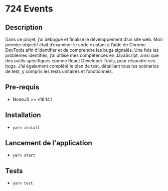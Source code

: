 # 724 Events


## Description
Dans ce projet, j’ai débogué et finalisé le développement d’un site web. Mon premier objectif était d’examiner le code existant à l’aide de Chrome DevTools afin d’identifier et de comprendre les bugs signalés. Une fois les problèmes identifiés, j’ai utilisé mes compétences en JavaScript, ainsi que des outils spécifiques comme React Developer Tools, pour résoudre ces bugs. J’ai également complété le plan de test, détaillant tous les scénarios de test, y compris les tests unitaires et fonctionnels.

## Pre-requis
- NodeJS  >= v16.14.1

## Installation
- `yarn install`

## Lancement de l'application
- `yarn start`

## Tests
- `yarn test`
